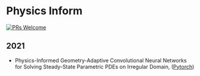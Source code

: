 # Physics Inform

[![PRs Welcome](https://img.shields.io/badge/PRs-welcome-brightgreen.svg?style=flat-square)](http://makeapullrequest.com)


## 2021
* Physics-Informed Geometry-Adaptive Convolutional Neural Networks for Solving Steady-State Parametric PDEs on Irregular Domain, ([Pytorch](https://github.com/Jianxun-Wang/phygeonet))




